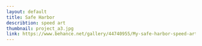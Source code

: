 ```yaml
---
layout: default
title: Safe Harbor
describtion: speed art
thumbnail: project_a3.jpg
link: https://www.behance.net/gallery/44740955/My-safe-harbor-speed-art
---
```

